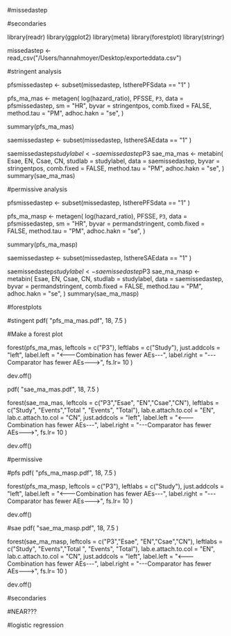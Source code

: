 #missedastep

#secondaries


library(readr)
library(ggplot2)
library(meta)
library(forestplot)
library(stringr)

missedastep <- read_csv("/Users/hannahmoyer/Desktop/exporteddata.csv")

#stringent analysis 

pfsmissedastep <- subset(missedastep, IstherePFSdata == "1" )

pfs_ma_mas <- metagen(
  log(hazard_ratio),
  PFSSE,
  `P3`,
  data = pfsmissedastep,
  sm = "HR",
  byvar = stringentpos,
  comb.fixed = FALSE,
  method.tau = "PM", 
  adhoc.hakn = "se",
)

summary(pfs_ma_mas)

saemissedastep <- subset(missedastep, IsthereSAEdata == "1" )

saemissedastep$studylabel <- saemissedastep$P3
sae_ma_mas <- metabin(
  Esae,
  EN,
  Csae,
  CN,
  studlab = studylabel,
  data = saemissedastep, 
  byvar = stringentpos,
  comb.fixed = FALSE,
  method.tau = "PM", 
  adhoc.hakn = "se",
)
summary(sae_ma_mas)

#permissive analysis 

pfsmissedastep <- subset(missedastep, IstherePFSdata == "1" )

pfs_ma_masp <- metagen(
  log(hazard_ratio),
  PFSSE,
  `P3`,
  data = pfsmissedastep,
  sm = "HR",
  byvar = permandstringent,
  comb.fixed = FALSE,
  method.tau = "PM", 
  adhoc.hakn = "se",
)

summary(pfs_ma_masp)

saemissedastep <- subset(missedastep, IsthereSAEdata == "1" )

saemissedastep$studylabel <- saemissedastep$P3
sae_ma_masp <- metabin(
  Esae,
  EN,
  Csae,
  CN,
  studlab = studylabel,
  data = saemissedastep, 
  byvar = permandstringent,
  comb.fixed = FALSE,
  method.tau = "PM", 
  adhoc.hakn = "se",
)
summary(sae_ma_masp)

#forestplots 

#stingent 
pdf(
  "pfs_ma_mas.pdf",
  18,
  7.5
)

#Make a forest plot

forest(pfs_ma_mas,
       leftcols = c("P3"),
       leftlabs = c("Study"),
       just.addcols = "left",
       label.left = "<---Combination has fewer AEs---", 
       label.right = "---Comparator has fewer AEs--->", 
       fs.lr= 10
)

dev.off()

pdf(
  "sae_ma_mas.pdf",
  18,
  7.5
)

forest(sae_ma_mas,
       leftcols = c("P3","Esae", "EN","Csae","CN"),
       leftlabs = c("Study", "Events","Total ", "Events", "Total"),
       lab.e.attach.to.col = "EN",
       lab.c.attach.to.col = "CN",
       just.addcols = "left",
       label.left = "<---Combination has fewer AEs---", 
       label.right = "---Comparator has fewer AEs--->", 
       fs.lr= 10
)

dev.off()




#permissive

#pfs
pdf(
  "pfs_ma_masp.pdf",
  18,
  7.5
)


forest(pfs_ma_masp,
       leftcols = c("P3"),
       leftlabs = c("Study"),
       just.addcols = "left",
       label.left = "<---Combination has fewer AEs---", 
       label.right = "---Comparator has fewer AEs--->", 
       fs.lr= 10
)

dev.off()

#sae
pdf(
  "sae_ma_masp.pdf",
  18,
  7.5
)


forest(sae_ma_masp,
       leftcols = c("P3","Esae", "EN","Csae","CN"),
       leftlabs = c("Study", "Events","Total ", "Events", "Total"),
       lab.e.attach.to.col = "EN",
       lab.c.attach.to.col = "CN",
       just.addcols = "left",
       label.left = "<---Combination has fewer AEs---", 
       label.right = "---Comparator has fewer AEs--->", 
       fs.lr= 10
)

dev.off()

#secondaries 

#NEAR???

#logistic regression 

